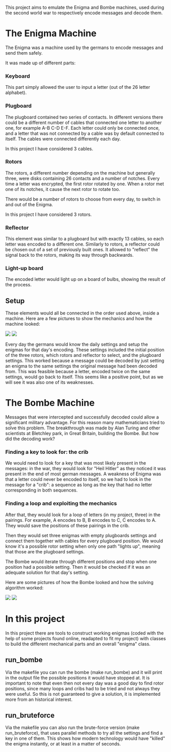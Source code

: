 This project aims to emulate the Enigma and Bombe machines, used during the second world war to respectively encode messages and decode them.

# The Enigma Machine

The Enigma was a machine used by the germans to encode messages and send them safely.

It was made up of different parts:

### Keyboard

This part simply allowed the user to input a letter (out of the 26 letter alphabet).

### Plugboard

The plugboard contained two series of contacts. In different versions there could be a different number of cables that connected one letter to another one, for example A-B C-D E-F. Each letter could only be connected once, and a letter that was not connected by a cable was by default connected to itself. The cables were connected differently each day.

In this project I have considered 3 cables.

### Rotors

The rotors, a different number depending on the machine but generally three, were disks containing 26 contacts and a number of notches. Every time a letter was encrypted, the first rotor rotated by one. When a rotor met one of its notches, it cause the next rotor to rotate too.

There would be a number of rotors to choose from every day, to switch in and out of the Enigma.

In this project I have considered 3 rotors.

### Reflector

This element was similar to a plugboard but with exactly 13 cables, so each letter was encoded to a different one. Similarly to rotors, a reflector could be chosen out of a set of previously built ones. It allowed to "reflect" the signal back to the rotors, making its way through backwards.

### Light-up board

The encoded letter would light up on a board of bulbs, showing the result of the process.

## Setup

These elements would all be connected in the order used above, inside a machine. Here are a few pictures to show the mechanics and how the machine looked:

  

<img src="img/enigma.png">

<img src="img/internal_wiring.png">

  

Every day the germans would know the daily settings and setup the enigmas for that day's encoding. These settings included the initial position of the three rotors, which rotors and reflector to select, and the plugboard settings. This worked because a message could be decoded by just setting an enigma to the same settings the original message had been decoded from. This was feasible because a letter, encoded twice on the same settings, would go back to itself. This seems like a positive point, but as we will see it was also one of its weaknesses.

  

# The Bombe Machine

Messages that were intercepted and successfully decoded could allow a significant military advantage. For this reason many mathematicians tried to solve this problem. The breakthrough was made by Alan Turing and other scientists at Bletchley park, in Great Britain, building the Bombe. But how did the decoding work?

### Finding a key to look for: the crib

We would need to look for a key that was most likely present in the messages: in the war, they would look for "Heil Hitler" as they noticed it was present in the end of most german messages. A weakness of Enigma was that a letter could never be encoded to itself, so we had to look in the message for a "crib": a sequence as long as the key that had no letter corresponding in both sequences.

  

### Finding a loop and exploiting the mechanics

After that, they would look for a loop of letters (in my project, three) in the pairings. For example, A encodes to B, B encodes to C, C encodes to A. They would save the positions of these pairings in the crib.

Then they would set three enigmas with empty plugboards settings and connect them together with cables for every plugboard position. We would know it's a possible rotor setting when only one path "lights up", meaning that those are the plugboard settings.

The Bombe would iterate through different positions and stop when one position had a possible setting. Then it would be checked if it was an adequate solution for that day's setting.

Here are some pictures of how the Bombe looked and how the solving algorithm worked:

<img src="img/bombe.png">

<img src="img/cables.png">

# In this project

In this project there are tools to construct working enigmas (coded with the help of some projects found online, readapted to fit my project) with classes to build the different mechanical parts and an overall "enigma" class.

## run_bombe 
Via the makefile you can run the bombe (make run_bombe) and it will print in the output file the possible positions it would have stopped at. It is important to note that even then not every day was a good day to find rotor positions, since many loops and cribs had to be tried and not always they were useful. So this is not guaranteed to give a solution, it is implemented more from an historical interest.

## run_bruteforce
Via the makefile you can also run the brute-force version (make run_bruteforce), that uses parallel methods to try all the settings and find a key in one of them. This shows how modern technology would have "killed" the enigma instantly, or at least in a matter of seconds.